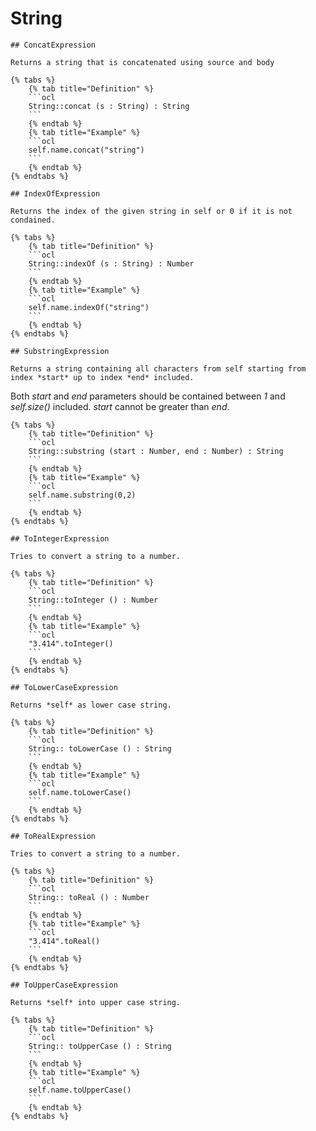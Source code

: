 # String

    ## ConcatExpression
    
    Returns a string that is concatenated using source and body

    {% tabs %}
        {% tab title="Definition" %}
        ```ocl
        String::concat (s : String) : String
        ```
        {% endtab %}
        {% tab title="Example" %}
        ```ocl
        self.name.concat("string")
        ```
        {% endtab %}
    {% endtabs %}

    ## IndexOfExpression
    
    Returns the index of the given string in self or 0 if it is not condained.

    {% tabs %}
        {% tab title="Definition" %}
        ```ocl
        String::indexOf (s : String) : Number
        ```
        {% endtab %}
        {% tab title="Example" %}
        ```ocl
        self.name.indexOf("string")
        ```
        {% endtab %}
    {% endtabs %}

    ## SubstringExpression
    
    Returns a string containing all characters from self starting from index *start* up to index *end* included.
Both *start* and *end* parameters should be contained between *1* and *self.size()* included.
*start* cannot be greater than *end*.

    {% tabs %}
        {% tab title="Definition" %}
        ```ocl
        String::substring (start : Number, end : Number) : String
        ```
        {% endtab %}
        {% tab title="Example" %}
        ```ocl
        self.name.substring(0,2)
        ```
        {% endtab %}
    {% endtabs %}

    ## ToIntegerExpression
    
    Tries to convert a string to a number.

    {% tabs %}
        {% tab title="Definition" %}
        ```ocl
        String::toInteger () : Number
        ```
        {% endtab %}
        {% tab title="Example" %}
        ```ocl
        "3.414".toInteger()
        ```
        {% endtab %}
    {% endtabs %}

    ## ToLowerCaseExpression
    
    Returns *self* as lower case string.

    {% tabs %}
        {% tab title="Definition" %}
        ```ocl
        String:: toLowerCase () : String
        ```
        {% endtab %}
        {% tab title="Example" %}
        ```ocl
        self.name.toLowerCase()
        ```
        {% endtab %}
    {% endtabs %}

    ## ToRealExpression
    
    Tries to convert a string to a number.

    {% tabs %}
        {% tab title="Definition" %}
        ```ocl
        String:: toReal () : Number
        ```
        {% endtab %}
        {% tab title="Example" %}
        ```ocl
        "3.414".toReal()
        ```
        {% endtab %}
    {% endtabs %}

    ## ToUpperCaseExpression
    
    Returns *self* into upper case string.

    {% tabs %}
        {% tab title="Definition" %}
        ```ocl
        String:: toUpperCase () : String
        ```
        {% endtab %}
        {% tab title="Example" %}
        ```ocl
        self.name.toUpperCase()
        ```
        {% endtab %}
    {% endtabs %}

